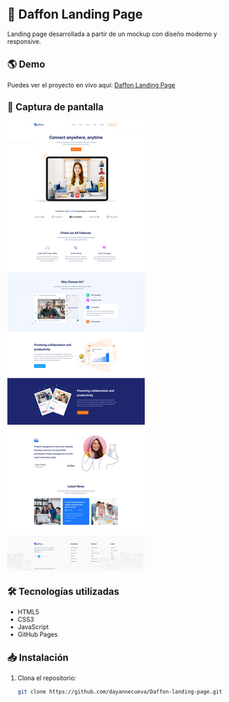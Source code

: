 # 🚀 Daffon Landing Page  
Landing page desarrollada a partir de un mockup con diseño moderno y responsive.  

## 🌎 Demo  
Puedes ver el proyecto en vivo aquí: [Daffon Landing Page](https://dayannecueva.github.io/Daffon-landing-page/)  

## 📸 Captura de pantalla  
![Vista previa](assets/images/preview.png)  

## 🛠 Tecnologías utilizadas  
- HTML5  
- CSS3  
- JavaScript  
- GitHub Pages  

## 📥 Instalación  
1. Clona el repositorio:  
   ```sh
   git clone https://github.com/dayannecueva/Daffon-landing-page.git
